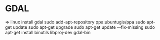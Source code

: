 # GDAL
=> linux install gdal
sudo add-apt-repository ppa:ubuntugis/ppa
sudo apt-get update
sudo apt-get upgrade
sudo apt-get update --fix-missing
sudo apt-get install binutils libproj-dev gdal-bin